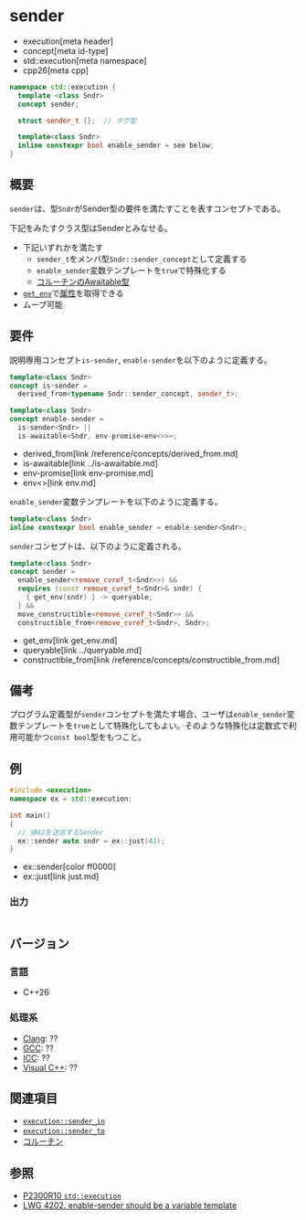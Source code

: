 # sender
* execution[meta header]
* concept[meta id-type]
* std::execution[meta namespace]
* cpp26[meta cpp]

```cpp
namespace std::execution {
  template <class Sndr>
  concept sender;

  struct sender_t {};  // タグ型

  template<class Sndr>
  inline constexpr bool enable_sender = see below;
}
```

## 概要
`sender`は、型`Sndr`がSender型の要件を満たすことを表すコンセプトである。

下記をみたすクラス型はSenderとみなせる。

- 下記いずれかを満たす
    - `sender_t`をメンバ型`Sndr::sender_concept`として定義する
    - `enable_sender`変数テンプレートを`true`で特殊化する
    - [コルーチンのAwaitable型](/lang/cpp20/coroutines.md)
- [`get_env`](get_env.md)で[属性](../queryable.md)を取得できる
- ムーブ可能


## 要件
説明専用コンセプト`is-sender`, `enable-sender`を以下のように定義する。

```cpp
template<class Sndr>
concept is-sender =
  derived_from<typename Sndr::sender_concept, sender_t>;

template<class Sndr>
concept enable-sender =
  is-sender<Sndr> ||
  is-awaitable<Sndr, env-promise<env<>>>;
```
* derived_from[link /reference/concepts/derived_from.md]
* is-awaitable[link ../is-awaitable.md]
* env-promise[link env-promise.md]
* env<>[link env.md]

`enable_sender`変数テンプレートを以下のように定義する。

```cpp
template<class Sndr>
inline constexpr bool enable_sender = enable-sender<Sndr>;
```

`sender`コンセプトは、以下のように定義される。

```cpp
template<class Sndr>
concept sender =
  enable_sender<remove_cvref_t<Sndr>>) &&
  requires (const remove_cvref_t<Sndr>& sndr) {
    { get_env(sndr) } -> queryable;
  } &&
  move_constructible<remove_cvref_t<Sndr>> &&
  constructible_from<remove_cvref_t<Sndr>, Sndr>;
```
* get_env[link get_env.md]
* queryable[link ../queryable.md]
* constructible_from[link /reference/concepts/constructible_from.md]


## 備考
プログラム定義型が`sender`コンセプトを満たす場合、ユーザは`enable_sender`変数テンプレートを`true`として特殊化してもよい。そのような特殊化は定数式で利用可能かつ`const bool`型をもつこと。


## 例
```cpp example
#include <execution>
namespace ex = std::execution;

int main()
{
  // 値42を送信するSender
  ex::sender auto sndr = ex::just(42);
}
```
* ex::sender[color ff0000]
* ex::just[link just.md]

### 出力
```
```


## バージョン
### 言語
- C++26

### 処理系
- [Clang](/implementation.md#clang): ??
- [GCC](/implementation.md#gcc): ??
- [ICC](/implementation.md#icc): ??
- [Visual C++](/implementation.md#visual_cpp): ??


## 関連項目
- [`execution::sender_in`](sender_in.md)
- [`execution::sender_to`](sender_to.md)
- [コルーチン](/lang/cpp20/coroutines.md)


## 参照
- [P2300R10 `std::execution`](https://www.open-std.org/jtc1/sc22/wg21/docs/papers/2024/p2300r10.html)
- [LWG 4202. enable-sender should be a variable template](https://cplusplus.github.io/LWG/issue4202)
